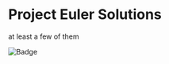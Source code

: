 # Project Euler Solutions

at least a few of them

![Badge](https://projecteuler.net/profile/stefan-jeitler.png)